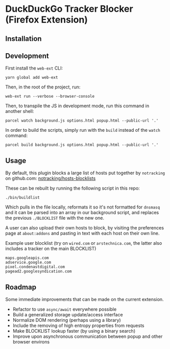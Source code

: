 # DuckDuckGo Tracker Blocker (Firefox Extension)

## Installation

## Development

First install the `web-ext` CLI:

`yarn global add web-ext`

Then, in the root of the project, run:

`web-ext run --verbose --browser-console`

Then, to transpile the JS in development mode, run this command in another shell:

`parcel watch background.js options.html popup.html --public-url '.'`

In order to build the scripts, simply run with the `build` instead of the `watch` command:

`parcel build background.js options.html popup.html --public-url '.'`

## Usage

By default, this plugin blocks a large list of hosts put together by `notracking` on github.com: [notracking/hosts-blocklists](https://github.com/notracking/hosts-blocklists)

These can be rebuilt by running the following script in this repo:

`./bin/buildlist`

Which pulls in the file locally, reformats it so it's not formatted for `dnsmasq` and it can be parsed into an array in our background script, and replaces the previous `./BLOCKLIST` file with the new one.

A user can also upload their own hosts to block, by visiting the preferences page at `about:addons` and pasting in text with each host on their own line.

Example user blocklist (try on `wired.com` or `arstechnica.com`, the latter also includes a tracker on the main BLOCKLIST)

```
maps.googleapis.com
adservice.google.com
pixel.condenastdigital.com
pagead2.googlesyndication.com
```

## Roadmap

Some immediate improvements that can be made on the current extension.

- Refactor to use `async/await` everywhere possible
- Build a generalized storage update/access interface
- Normalize DOM rendering (perhaps using a library)
- Include the removing of high entropy properties from requests
- Make BLOCKLIST lookup faster (by using a binary search)
- Improve upon asynchronous communication between popup and other browser environs
